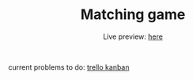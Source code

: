 <h1 align="center">Matching game</h1>
<p align="center">Live preview: <a href="https://akaomy.github.io/matching-game/" target="_blank"> here</a></p><br>

<p>current problems to do:
  <a href="https://trello.com/b/DxmZk6dZ/matching-game"> trello kanban</a>
</p>

